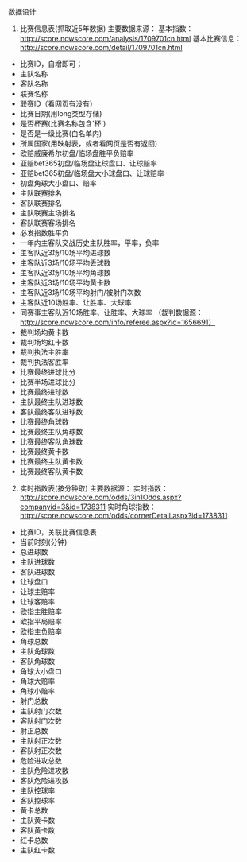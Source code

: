 数据设计
1. 比赛信息表(抓取近5年数据)
   主要数据来源：
   基本指数：http://score.nowscore.com/analysis/1709701cn.html
   基本比赛信息：http://score.nowscore.com/detail/1709701cn.html
 - 比赛ID，自增即可；
 - 主队名称
 - 客队名称
 - 联赛名称
 - 联赛ID（看网页有没有）
 - 比赛日期(用long类型存储)
 - 是否杯赛(比赛名称包含'杯')
 - 是否是一级比赛(白名单内)
 - 所属国家(用映射表，或者看网页是否有返回)
 - 欧赔威廉希尔初盘/临场盘胜平负赔率
 - 亚赔bet365初盘/临场盘让球盘口、让球赔率
 - 亚赔bet365初盘/临场盘大小球盘口、让球赔率
 - 初盘角球大小盘口、赔率
 - 主队联赛排名
 - 客队联赛排名
 - 主队联赛主场排名
 - 客队联赛客场排名
 - 必发指数胜平负
 - 一年内主客队交战历史主队胜率，平率，负率
 - 主客队近3场/10场平均进球数
 - 主客队近3场/10场平均丢球数
 - 主客队近3场/10场平均角球数
 - 主客队近3场/10场平均黄卡数
 - 主客队近3场/10场平均射门/被射门次数
 - 主客队近10场胜率、让胜率、大球率
 - 同赛事主客队近10场胜率、让胜率、大球率
 （裁判数据源：http://score.nowscore.com/info/referee.aspx?id=1656691）
 - 裁判场均黄卡数
 - 裁判场均红卡数
 - 裁判执法主胜率
 - 裁判执法客胜率
 - 比赛最终进球比分
 - 比赛半场进球比分
 - 比赛最终进球数
 - 主队最终主队进球数
 - 客队最终客队进球数
 - 比赛最终角球数
 - 比赛最终主队角球数
 - 比赛最终客队角球数
 - 比赛最终黄卡数
 - 比赛最终主队黄卡数
 - 比赛最终客队黄卡数

 


2. 实时指数表(按分钟取)
 主要数据源：
 实时指数：http://score.nowscore.com/odds/3in1Odds.aspx?companyid=3&id=1738311
 实时角球指数：http://score.nowscore.com/odds/cornerDetail.aspx?id=1738311
 - 比赛ID，关联比赛信息表
 - 当前时刻(分钟)
 - 总进球数
 - 主队进球数
 - 客队进球数
 - 让球盘口
 - 让球主赔率
 - 让球客赔率
 - 欧指主胜赔率
 - 欧指平局赔率
 - 欧指主负赔率
 - 角球总数
 - 主队角球数
 - 客队角球数
 - 角球大小盘口
 - 角球大赔率
 - 角球小赔率
 - 射门总数
 - 主队射门次数
 - 客队射门次数
 - 射正总数
 - 主队射正次数
 - 客队射正次数
 - 危险进攻总数
 - 主队危险进攻数
 - 客队危险进攻数
 - 主队控球率
 - 客队控球率
 - 黄卡总数
 - 主队黄卡数
 - 客队黄卡数
 - 红卡总数
 - 主队红卡数
